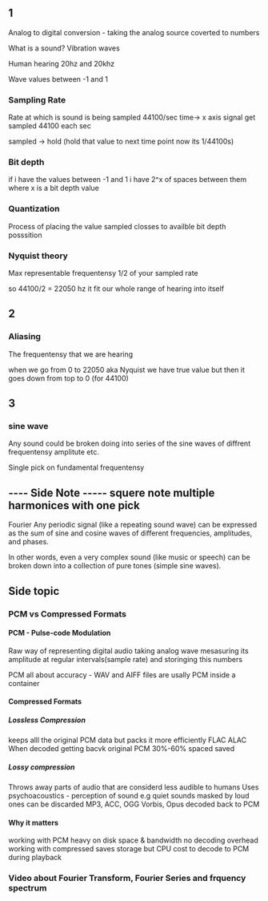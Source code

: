 ## 1
Analog to digital conversion - taking the analog source coverted to numbers


What is a sound? Vibration waves

Human hearing 20hz and 20khz

Wave values between -1 and 1
### Sampling Rate
Rate at which is sound is being sampled
44100/sec
time-> x axis
signal get sampled 44100 each sec

sampled -> hold (hold that value to next time point now its 1/44100s)



### Bit depth
if i have the values between -1 and 1 i have 2^x of spaces between them where x is a bit depth value
### Quantization
Process of placing the value sampled closses to availble bit depth posssition

### Nyquist theory

Max representable frequentensy 1/2 of your sampled rate

so 44100/2 = 22050 hz it fit our whole range of hearing into itself

## 2
### Aliasing
The frequentensy that we are hearing

when we go from 0 to 22050 aka Nyquist we have true value but then it goes down from top to 0 (for 44100)

## 3
### sine wave
Any sound could be broken doing into series of the sine waves of diffrent frequentensy amplitute etc.

Single pick on fundamental frequentensy

---- Side Note -----
squere note multiple harmonices with one pick
--------------------

Fourier
Any periodic signal (like a repeating sound wave) can be expressed as the sum of sine and cosine waves of different frequencies, amplitudes, and phases.

In other words, even a very complex sound (like music or speech) can be broken down into a collection of pure tones (simple sine waves).

## Side topic
### PCM vs Compressed Formats
#### PCM - Pulse-code Modulation
Raw way of representing digital audio
taking analog wave mesasuring its amplitude at regular intervals(sample rate) and storinging this numbers

PCM all about accuracy - WAV and AIFF files are usally PCM inside a container

#### Compressed Formats
##### Lossless Compression
keeps alll the original PCM data but packs it more efficiently
FLAC ALAC
When decoded getting bacvk original PCM
30%-60% spaced saved
##### Lossy compression
Throws away parts of audio that are considerd less audible to humans
Uses psychoacoustics - perception of sound e.g quiet sounds masked by loud ones can be discarded
MP3, ACC, OGG Vorbis, Opus
decoded back to PCM

#### Why it matters
working with PCM heavy on disk space & bandwidth no decoding overhead
working with compressed saves storage but CPU cost to decode to PCM during playback

### Video about Fourier Transform, Fourier Series and frquency spectrum
